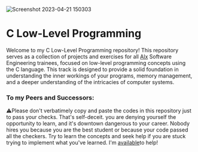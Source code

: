 ![Screenshot 2023-04-21 150303](https://user-images.githubusercontent.com/107848793/233621598-d99b0bc7-4d85-4c39-ad33-2ac9a3cfe01d.png)  
# C Low-Level Programming  
Welcome to my C Low-Level Programming repository! This repository serves as a collection of projects and exercises for all [Alx](https://www.alxafrica.com/) Software Engineering trainees, focused on low-level programming concepts using the C language. This track is designed to provide a solid foundation in understanding the inner workings of your programs, memory management, and a deeper understanding of the intricacies of computer systems.
### To my Peers and Successors:  
⚠️Please don't verbatimely copy and paste the codes in this repository just to pass your checks. That's self-deceit. you are denying yourself the opportunity to learn, and it's downtown dangerous to your career. Nobody hires you because you are the best student or because your code passed all the checkers. Try to learn the concepts and seek help if you are stuck trying to implement what you've learned. I'm [available](https://twitter.com/Mr_Elgibbor)to help!
